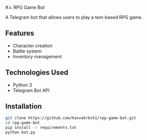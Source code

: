 
#⚔ RPG Game Bot

A Telegram bot that allows users to play a text-based RPG game.

## Features
- Character creation
- Battle system
- Inventory management

## Technologies Used
- Python 3
- Telegram Bot API

## Installation

```bash
git clone https://github.com/havvakrbck1/rpg-game-bot.git
cd rpg-game-bot
pip install -r requirements.txt
python bot.py

